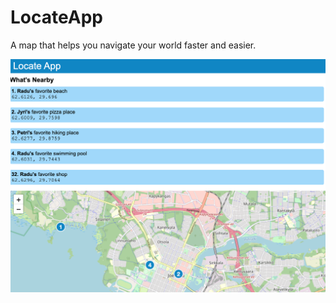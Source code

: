 # LocateApp
A map that helps you navigate your world faster and easier. 

![My Image](locate-app.png)
